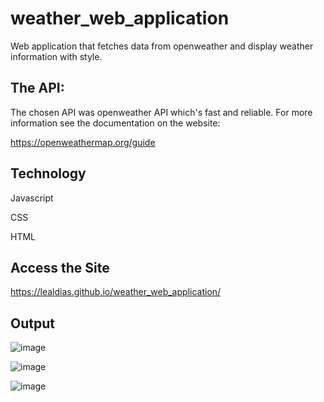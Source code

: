 # weather_web_application

Web application that fetches data from openweather and display weather information with style.

## The API:

The chosen API was openweather API which's fast and reliable. For more information see the documentation on the website:

https://openweathermap.org/guide

## Technology

Javascript

CSS

HTML

## Access the Site

https://lealdias.github.io/weather_web_application/

## Output

![image](https://github.com/LealDias/weather_web_application/assets/70763447/a3701e5a-d3ec-4679-be28-611f0a60d568)

![image](https://github.com/LealDias/weather_web_application/assets/70763447/c977fd8d-edb8-4a17-94b9-aed6407ae40a)

![image](https://github.com/LealDias/weather_web_application/assets/70763447/b5b4bb0c-297b-446b-aaa6-b5b78eb1503a)

